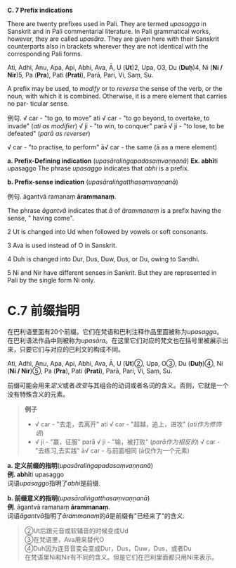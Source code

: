 **C. 7 Prefix indications** 

There are twenty prefixes used in Pali. They are termed *upasagga* in Sanskrit 
and in Pali commentarial literature. In Pali grammatical works, however, they are 
called *upasāra*. They are given here with their Sanskrit counterparts also in brackets 
wherever they are not identical with the corresponding Pali forms.

 Ati, Adhi, Anu, Apa, Api, Abhi, Ava, Ā, U (**Ut**)2, Upa, O3, Du (**Duḥ**)4, Ni (**Ni 
/ Nir**)5, Pa (**Pra**), Pati (**Prati**), Parā, Pari, Vi, Saṃ, Su. 

A prefix may be used, to *modify* or to *reverse* the sense of the verb, or the 
noun, with which it is combined. Otherwise, it is a mere element that carries no par-
ticular sense. 

例句. √ car - "to go, to move" ati √ car - "to go beyond, to overtake, to invade" (*ati as modifier*) 
 √ ji - "to win, to conquer" parā √ ji - "to lose, to be defeated" (*parā as 
reverser*) 

 √ car - "to practise, to perform" ā√ car - the same (ā as a mere element) 

**a. Prefix-Defining indication** (*upasāraliṅgapadasaṃvaṇṇanā*) 
 **Ex. abhī**ti upasaggo The phrase *upasaggo* indicates that *abhi* is a prefix. 

**b. Prefix-sense indication** (*upasāraliṅgatthasaṃvaṇṇanā*) 
 
 例句. āgantvā ramanaṃ **ārammanaṃ**. 

The phrase *āgantvā* indicates that *ā* of *ārammanaṃ* is a prefix having the 
sense, " having come".

2 Ut is changed into Ud when followed by vowels or soft consonants. 

3 Ava is used instead of O in Sanskrit.

 4 Duh is changed into Dur, Dus, Duw, Dus, or Du, owing to Sandhi. 
 
 5 Ni and Nir have different senses in Sankrit. But they are represented in Pali by the single form Ni only.


# **C.7 前缀指明** 

在巴利语里面有20个前缀。它们在梵语和巴利注释作品里面被称为*upasagga*。在巴利语法作品中则被称为*upasāra*。在这里它们对应的梵文也在括号里被展示出来，只要它们与对应的巴利文的构成不同。

Ati, Adhi, Anu, Apa, Api, Abhi, Ava, Ā, U (**Ut**)②, Upa, O③, Du (**Duḥ**)④, Ni (**Ni / Nir**)⑤, Pa (**Pra**), Pati (**Prati**), Parā, Pari, Vi, Saṃ, Su. 

前缀可能会用来*定义*或者*改变*与其组合的动词或者名词的含义。否则，它就是一个没有特殊含义的元素。

> **例子**
> - √ car - "去走，去离开" ati √ car - "超越，追上，进攻" (*ati作为修饰语*) 
> - √ ji - "赢，征服" parā √ ji - "输，被打败" (*parā作为相反的*) 
> √ car - "去练习,去实践" ā√ car - 与前面相同 (ā仅作为一个元素) 

**a. 定义前缀的指明**(*upasāraliṅgapadasaṃvaṇṇanā*) <br>
**例. abhī**ti upasaggo<br>
词语*upasaggo*指明了*abhi*是前缀.<br> 

**b. 前缀意义的指明**(*upasāraliṅgatthasaṃvaṇṇanā*) <br>
**例**. āgantvā ramanaṃ **ārammanaṃ**. <br>
词语*āgantvā*指明了*ārammanaṃ*的*ā*是前缀有"已经来了"的含义.<br>

> ②Ut后跟元音或软辅音的时候变成Ud<br>
> ③在梵语里，Ava用来替代O<br>
> ④Duh因为连音音变会变成Dur，Dus，Duw，Dus，或者Du<br>
> 在梵语里Ni和Nir有不同的含义。但是它们在巴利里面都只用Ni来表示。<br>